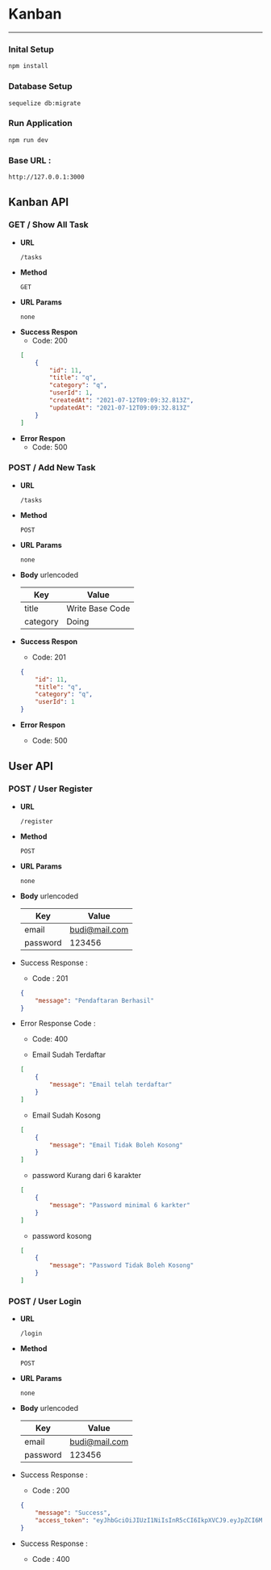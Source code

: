 # Kanban
---
### Inital Setup
```
npm install
```

### Database Setup
```
sequelize db:migrate
```

### Run Application
```
npm run dev
```

### Base URL :
```
http://127.0.0.1:3000
```

## Kanban API

### **GET / Show All Task**

- **URL**
    ```
    /tasks
    ```
- **Method**
    ```
    GET
    ```
- **URL Params**
    ```
    none
    ```
- **Success Respon**
    - Code: 200
    ```json
    [
        {
            "id": 11,
            "title": "q",
            "category": "q",
            "userId": 1,
            "createdAt": "2021-07-12T09:09:32.813Z",
            "updatedAt": "2021-07-12T09:09:32.813Z"
        }
    ]
    ```
- **Error Respon**
    - Code: 500

### **POST / Add New Task**

- **URL**
    ```
    /tasks
    ```
- **Method**
    ```
    POST
    ```
- **URL Params**
    ```
    none
    ```
- **Body** urlencoded

    Key | Value
    ----|-------
    title|Write Base Code
    category | Doing
- **Success Respon**
    - Code: 201
    ```json
    {
        "id": 11,
        "title": "q",
        "category": "q",
        "userId": 1
    }
    ```
- **Error Respon**
    - Code: 500

## User API

### **POST / User Register**

- **URL**

    ```
    /register
    ```

- **Method**

    ```
    POST
    ```

- **URL Params**
    ```
    none
    ```
- **Body** urlencoded

    
    Key         | Value 
    ----------- |------
    email       | budi@mail.com
    password    | 123456

    
- Success Response :
    - Code : 201

    ```json
    {
        "message": "Pendaftaran Berhasil"
    }
    ```

- Error Response Code :

    -  Code: 400
    
    - Email Sudah Terdaftar
    ```json
    [
        {
            "message": "Email telah terdaftar"
        }
    ]
    ```
    - Email Sudah Kosong
    ```json
    [
        {
            "message": "Email Tidak Boleh Kosong"
        }
    ]
    ```
    - password Kurang dari 6 karakter
    ```json
    [
        {
            "message": "Password minimal 6 karkter"
        }
    ]
    ```
     - password kosong
    ```json
    [
        {
            "message": "Password Tidak Boleh Kosong"
        }
    ]
    ```
### **POST / User Login**

- **URL**

    ```
    /login
    ```

- **Method**

    ```
    POST
    ```

- **URL Params**
    ```
    none
    ```
- **Body** urlencoded

    
    Key         | Value 
    ----------- |------
    email       | budi@mail.com
    password    | 123456

    
- Success Response :
    - Code : 200
    ```json
    {
        "message": "Success",
        "access_token": "eyJhbGciOiJIUzI1NiIsInR5cCI6IkpXVCJ9.eyJpZCI6MSwiaWF0IjoxNjI0ODkwOTUyfQ.Gxh1bvB2tN9k80_Jlc6AAwxZv0SMxs5PYC66wSPeM9U"
    }
    ```
- Success Response :
    - Code : 400